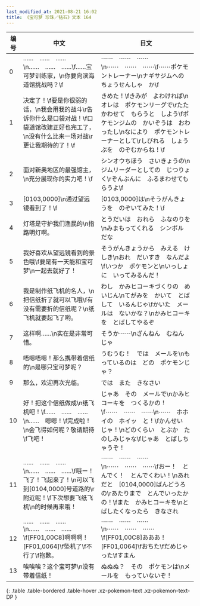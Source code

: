 ```yaml
---
last_modified_at: 2021-08-21 16:02
title: 《宝可梦 珍珠／钻石》文本 164
---
```

| 编号 | 中文 | 日文 |
| ---- | ---- | ---- |
| 0 | ……　……　……\n……　……　……\f……宝可梦训练家，\n你要向滨海道馆挑战吗？\f | ⋯⋯　⋯⋯　⋯⋯\n⋯⋯　⋯⋯　⋯⋯\f⋯⋯ポケモントレーナー\nナギサジムへの　ちょうせんしゃ　か\f |
| 1 | 决定了！\f要是你很弱的话，\n我会用我的战斗\r告诉你什么是口袋对战！\f口袋道馆改建正好也完工了，\n没有什么比来一场对战\r更让我期待的了！\f | きめた！\fきみが　よわければ\nオレは　ポケモンリーグで\rたたかわせて　もらうと　しよう\fポケモンジムの　かいぞうは　おわったし\nなにより　ポケモントレーナーとして\rしびれる　しょうぶを　のぞむからね！\f |
| 2 | 面对新奥地区的最强馆主，\n充分展现你的实力吧！\f | シンオウちほう　さいきょうの\nジムリーダーとしての　じつりょく\rぞんぶんに　ふるまわせてもらうよ\f |
| 3 | [0103,0000]\n通过望远镜看到了！\f | [0103,0000]は\nそうがんきょうを　のぞいてみた！\f |
| 4 | 灯塔是守护我们渔民的\n指路明灯啊。 | とうだいは　おれら　ふなのりを\nみまもってくれる　シンボル　だな |
| 5 | 我好喜欢从望远镜看到的景色哦\f要是有一天能和宝可梦\n一起去就好了！ | そうがんきょうから　みえる　けしき\nおれ　だいすき　なんだよ\fいつか　ポケモンと\nいっしょに　いってみるんだ！ |
| 6 | 我是制作纸飞机的名人，\n把信纸折了就可以飞哦\f有没有需要折的信纸呢？\n纸飞机就要起飞了哟。 | わし　かみヒコーキづくりの　めいじん\nてがみを　かいて　とばして　いるんじゃ\fかいた　メールは　ないかな？\nかみヒコーキを　とばしてやるぞ |
| 7 | 这样啊……\n实在是非常可惜。 | そうか⋯⋯\nざんねん　むねん　じゃ |
| 8 | 唔嗯唔嗯！那么携带着信纸的\n是哪只宝可梦呢？ | うむうむ！　では　メールを\nもっているのは　どの　ポケモンじゃ？ |
| 9 | 那么，欢迎再次光临。 | では　また　きなさい |
| 10 | 好！把这个信纸做成\n纸飞机吧！\f……　……　……\n……　嗯嗯！\f完成啦！\n会飞得如何呢？敬请期待\f飞吧！ | じゃあ　その　メールで\nかみヒコーキを　つくるかの！\f⋯⋯　⋯⋯　⋯⋯\n⋯⋯　ホホイの　ホイッ　と！\fかんせい　じゃ！\nどのくらい　とぶか　たのしみじゃな\fじゃあ　とばしちゃうぞ！ |
| 11 | ……　……　……\n……　……　……\f哦ー！飞了！飞起来了！\n可以飞到[0104,0000]号道路的\r附近呢！\f下次想要飞纸飞机\n的时候再来哦！ | ⋯⋯　⋯⋯　⋯⋯\n⋯⋯　⋯⋯　⋯⋯\fおー！　とんでく！　とんでくわい！\nあれだと　[0104,0000]ばんどうろの\rあたりまで　とんでいったかの！\fまた　かみヒコーキを\nとばしたくなったら　きなされ |
| 12 | ……　……　……\n……　……　……\f[FF01,00C8]啊啊啊！[FF01,0064]\f坠机了\f不行了\f抱歉。 | ⋯⋯　⋯⋯　⋯⋯\n⋯⋯　⋯⋯　⋯⋯\f[FF01,00C8]あああ！[FF01,0064]\fおちた\fだめじゃった\fすまん |
| 13 | 唉唉唉？这个宝可梦\n没有带着信纸！ | ぬぬぬ？　その　ポケモンは\nメールを　もっていないぞ！ |
{: .table .table-bordered .table-hover .xz-pokemon-text .xz-pokemon-text-DP }